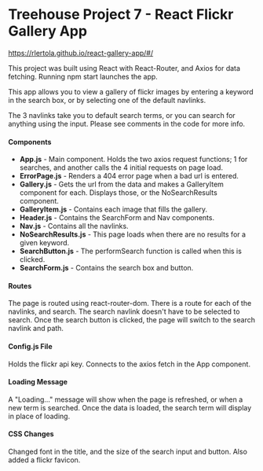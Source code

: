 # Treehouse Project 7 - React Flickr Gallery App

https://rlertola.github.io/react-gallery-app/#/

This project was built using React with React-Router, and Axios for data fetching. Running npm start launches the app.

This app allows you to view a gallery of flickr images by entering a keyword in the search box, or by selecting one of the default navlinks.

The 3 navlinks take you to default search terms, or you can search for anything using the input. Please see comments in the code for more info.

#### Components
- **App.js** - Main component. Holds the two axios request functions; 1 for searches, and another calls the 4 initial requests on page load.
- **ErrorPage.js** - Renders a 404 error page when a bad url is entered.
- **Gallery.js** - Gets the url from the data and makes a GalleryItem component for each. Displays those, or the NoSearchResults component.
- **GalleryItem.js** - Contains each image that fills the gallery.
- **Header.js** - Contains the SearchForm and Nav components.
- **Nav.js** - Contains all the navlinks.
- **NoSearchResults.js** - This page loads when there are no results for a given keyword.
- **SearchButton.js** - The performSearch function is called when this is clicked.
- **SearchForm.js** - Contains the search box and button.

#### Routes
The page is routed using react-router-dom. There is a route for each of the navlinks, and search. The search navlink doesn't have to be selected to search. Once the search button is clicked, the page will switch to the search navlink and path.

#### Config.js File
Holds the flickr api key. Connects to the axios fetch in the App component.

#### Loading Message
A "Loading..." message will show when the page is refreshed, or when a new term is searched. Once the data is loaded, the search term will display in place of loading.

#### CSS Changes
Changed font in the title, and the size of the search input and button. Also added a flickr favicon.

